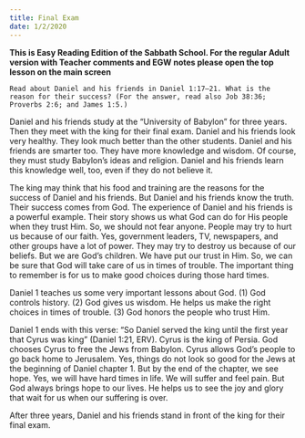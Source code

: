 ```yaml
---
title: Final Exam
date: 1/2/2020
---
```


 **This is Easy Reading Edition of the Sabbath School. For the regular Adult version with Teacher comments and EGW notes please open the top lesson on the main screen** 

`Read about Daniel and his friends in Daniel 1:17–21. What is the reason for their success? (For the answer, read also Job 38:36; Proverbs 2:6; and James 1:5.)`

Daniel and his friends study at the “University of Babylon” for three years. Then they meet with the king for their final exam. Daniel and his friends look very healthy. They look much better than the other students. Daniel and his friends are smarter too. They have more knowledge and wisdom. Of course, they must study Babylon’s ideas and religion. Daniel and his friends learn this knowledge well, too, even if they do not believe it.

The king may think that his food and training are the reasons for the success of Daniel and his friends. But Daniel and his friends know the truth. Their success comes from God. The experience of Daniel and his friends is a powerful example. Their story shows us what God can do for His people when they trust Him. So, we should not fear anyone. People may try to hurt us because of our faith. Yes, government leaders, TV, newspapers, and other groups have a lot of power. They may try to destroy us because of our beliefs. But we are God’s children. We have put our trust in Him. So, we can be sure that God will take care of us in times of trouble. The important thing to remember is for us to make good choices during those hard times.

Daniel 1 teaches us some very important lessons about God. (1) God controls history. (2) God gives us wisdom. He helps us make the right choices in times of trouble. (3) God honors the people who trust Him.

Daniel 1 ends with this verse: “So Daniel served the king until the first year that Cyrus was king” (Daniel 1:21, ERV). Cyrus is the king of Persia. God chooses Cyrus to free the Jews from Babylon. Cyrus allows God’s people to go back home to Jerusalem. Yes, things do not look so good for the Jews at the beginning of Daniel chapter 1. But by the end of the chapter, we see hope. Yes, we will have hard times in life. We will suffer and feel pain. But God always brings hope to our lives. He helps us to see the joy and glory that wait for us when our suffering is over.

After three years, Daniel and his friends stand in front of the king for their final exam.
